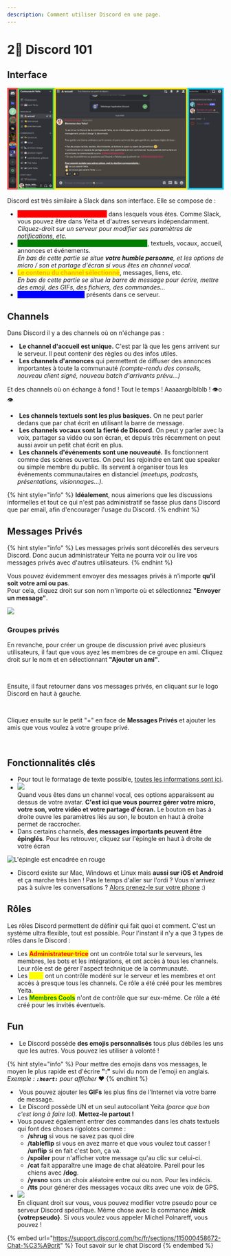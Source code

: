 ```yaml
---
description: Comment utiliser Discord en une page.
---
```


# 2⃣ Discord 101

## Interface

![Qu'est-ce que c'est que tout ça ?](<../../.gitbook/assets/screen 1.png>)

Discord est très similaire à Slack dans son interface. Elle se compose de :&#x20;

* <mark style="color:red;background-color:red;">**Une liste des serveurs Discord**</mark> dans lesquels vous êtes. Comme Slack, vous pouvez être dans Yeita et d'autres serveurs indépendamment. _Cliquez-droit sur un serveur pour modifier ses paramètres de notifications, etc._
* <mark style="color:green;background-color:green;">**La liste des channels du serveur sélectionné**</mark>, textuels, vocaux, accueil, annonces et événements. \
  _En bas de cette partie se situe **votre humble personne**, et les options de micro / son et partage d'écran si vous êtes en channel vocal._
* <mark style="color:orange;background-color:yellow;">**Le contenu du channel sélectionné**</mark>, messages, liens, etc. \
  _En bas de cette partie se situe la barre de message pour écrire, mettre des emoji, des GIFs, des fichiers, des commandes..._
* <mark style="color:blue;background-color:blue;">**La liste des utilisateurs**</mark> présents dans ce serveur.

## Channels

Dans Discord il y a des channels où on n'échange pas :

* <img src="../../.gitbook/assets/Capture d’écran 2022-06-10 à 10.23.54.png" alt="" data-size="line"> **Le channel d'accueil est unique.** C'est par là que les gens arrivent sur le serveur. Il peut contenir des règles ou des infos utiles.
* <img src="../../.gitbook/assets/Capture d’écran 2022-06-10 à 10.24.12.png" alt="" data-size="line"> **Les channels d'annonces** qui permettent de diffuser des annonces importantes à toute la communauté _(compte-rendu des conseils, nouveau client signé, nouveau batch d'arrivants prévu...)_

Et des channels où on échange à fond ! Tout le temps ! Aaaaargblblblb ! 👁o👁

* <img src="../../.gitbook/assets/Capture d’écran 2022-06-10 à 10.24.16.png" alt="" data-size="line"> **Les channels textuels sont les plus basiques.** On ne peut parler dedans que par chat écrit en utilisant la barre de message.
* <img src="../../.gitbook/assets/Capture d’écran 2022-06-10 à 10.24.21.png" alt="" data-size="line"> **Les channels vocaux sont la fierté de Discord.** On peut y parler avec la voix, partager sa vidéo ou son écran, et depuis très récemment on peut aussi avoir un petit chat écrit en plus.
* <img src="../../.gitbook/assets/Capture d’écran 2022-06-10 à 10.24.25.png" alt="" data-size="line"> **Les channels d'événements sont une nouveauté.** Ils fonctionnent comme des scènes ouvertes. On peut les rejoindre en tant que speaker ou simple membre du public. Ils servent à organiser tous les événements communautaires en distanciel _(meetups, podcasts, présentations, visionnages...)._

{% hint style="info" %}
**Idéalement**, nous aimerions que les discussions informelles et tout ce qui n'est pas administratif se fasse plus dans Discord que par email, afin d'encourager l'usage du Discord.
{% endhint %}

## Messages Privés

{% hint style="info" %}
Les messages privés sont décorellés des serveurs Discord. Donc aucun administrateur Yeita ne pourra voir ou lire vos messages privés avec d'autres utilisateurs.&#x20;
{% endhint %}

Vous pouvez évidemment envoyer des messages privés à n'importe **qu'il soit votre ami ou pas**.\
Pour cela, cliquez droit sur son nom n'importe où et sélectionnez **"Envoyer un message"**.

![](<../../.gitbook/assets/Capture d’écran 2022-06-13 à 15.01.43.png>)

### Groupes privés

En revanche, pour créer un groupe de discussion privé avec plusieurs utilisateurs, il faut que vous ayez les membres de ce groupe en ami. Cliquez droit sur le nom et en sélectionnant **"Ajouter un ami"**.

<img src="../../.gitbook/assets/Capture d’écran 2022-06-13 à 15.03.17.png" alt="" data-size="original">

Ensuite, il faut retourner dans vos messages privés, en cliquant sur le logo Discord en haut à gauche.

<img src="../../.gitbook/assets/Capture d’écran 2022-06-13 à 15.08.11.png" alt="" data-size="original">

Cliquez ensuite sur le petit "+" en face de **Messages Privés** et ajouter les amis que vous voulez à votre groupe privé.

<img src="../../.gitbook/assets/Capture d’écran 2022-06-13 à 15.06.25.png" alt="" data-size="original">

## Fonctionnalités clés

* Pour tout le formatage de texte possible, [toutes les informations sont ici](https://support.discord.com/hc/en-us/articles/210298617-Markdown-Text-101-Chat-Formatting-Bold-Italic-Underline-).
* ![](<../../.gitbook/assets/Capture d’écran 2022-06-10 à 10.50.24.png>) \
  Quand vous êtes dans un channel vocal, ces options apparaissent au dessus de votre avatar. **C'est ici que vous pourrez gérer votre micro, votre son, votre vidéo et votre partage d'écran.** Le bouton en bas à droite ouvre les paramètres liés au son, le bouton en haut à droite permet de raccrocher.
* Dans certains channels, **des messages importants peuvent être épinglés**. Pour les retrouver, cliquez sur l'épingle en haut à droite de votre écran

![L'épingle est encadrée en rouge](<../../.gitbook/assets/Capture d’écran 2022-06-10 à 10.39.58.png>)

* Discord existe sur Mac, Windows et Linux mais **aussi sur iOS et Android** et ça marche très bien ! Pas le temps d'aller sur l'ordi ? Vous n'arrivez pas à suivre les conversations ? [Alors prenez-le sur votre phone](https://discord.com/download) :)&#x20;

## Rôles&#x20;

Les rôles Discord permettent de définir qui fait quoi et comment. C'est un système ultra flexible, tout est possible. Pour l'instant il n'y a que 3 types de rôles dans le Discord :&#x20;

* Les <mark style="color:red;">**Administrateur·trice**</mark> ont un contrôle total sur le serveurs, les membres, les bots et les intégrations, et ont accès à tous les channels. Leur rôle est de gérer l'aspect technique de la communauté.
* Les <mark style="color:yellow;">**Staff**</mark> ont un contrôle modéré sur le serveur et les membres et ont accès à presque tous les channels. Ce rôle a été créé pour les membres Yeita.
* Les <mark style="color:green;">**Membres Cools**</mark> n'ont de contrôle que sur eux-même. Ce rôle a été créé pour les invités éventuels.

## Fun&#x20;

* <img src="../../.gitbook/assets/Capture d’écran 2022-06-10 à 11.16.52.png" alt="" data-size="line"> Le Discord possède **des emojis personnalisés** tous plus débiles les uns que les autres. Vous pouvez les utiliser à volonté !&#x20;

{% hint style="info" %}
Pour mettre des emojis dans vos messages, le moyen le plus rapide est d'écrire **":"** suivi du nom de l'emoji en anglais. \
_Exemple : **`:heart:`** pour afficher_ :heart:
{% endhint %}

* <img src="../../.gitbook/assets/Capture d’écran 2022-06-10 à 11.12.14.png" alt="" data-size="line"> Vous pouvez ajouter les **GIFs** les plus fins de l'Internet via votre barre de message.
* <img src="../../.gitbook/assets/Capture d’écran 2022-06-10 à 11.15.20.png" alt="" data-size="line"> Le Discord possède UN et un seul autocollant Yeita _(parce que bon c'est long à faire lol)._ **Mettez-le partout !**
* Vous pouvez également entrer des commandes dans les chats textuels qui font des choses rigolotes comme :&#x20;
  * **/shrug** si vous ne savez pas quoi dire
  * **/tableflip** si vous en avez marre et que vous voulez tout casser ! **/unflip** si en fait c'est bon, ça va.
  * **/spoiler** pour n'afficher votre message qu'au clic sur celui-ci.
  * **/cat** fait apparaître une image de chat aléatoire. Pareil pour les chiens avec **/dog**.
  * **/yesno** sors un choix aléatoire entre oui ou non. Pour les indécis.
  * **/tts** pour générer des messages vocaux dits avec une voix de GPS.
* ![](<../../.gitbook/assets/Capture d’écran 2022-06-10 à 11.13.02.png>)\
  En cliquant droit sur vous, vous pouvez modifier votre pseudo pour ce serveur Discord spécifique. Même chose avec la commance **/nick {votrepseudo}**. Si vous voulez vous appeler Michel Polnareff, vous pouvez !

{% embed url="https://support.discord.com/hc/fr/sections/115000458672-Chat-%C3%A9crit" %}
Tout savoir sur le chat Discord
{% endembed %}
